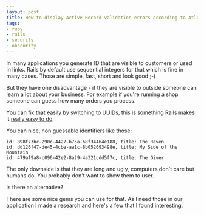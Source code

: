 ```yaml
---
layout: post
title: How to display Active Record validation errors according to Atlassian AUI?
tags:
- ruby
- rails
- security
- obscurity
---
```

In many applications you generate ID that are visible to customers or used in links. Rails by default use sequential integers for that which is fine in many cases. Those are simple, fast, short and look good ;-)

But they have one disadvantage - if they are visible to outside someone can learn a lot about your business. For example if you're running a shop someone can guess how many orders you process.




You can fix that easily by switching to UUIDs, this is something Rails makes it [really easy to do](http://theworkaround.com/2015/06/12/using-uuids-in-rails.html).

You can nice, non guessable identifiers like those:

```
id: 898f73bc-290c-4427-b75a-68f34464e188, title: The Raven
id: dd126f47-de45-4cbe-aa1c-8b052693498e, title: My Side of the Mountain
id: 479af9a8-c096-42e2-8a29-4a321cdd5f7c, title: The Giver
```

The only downside is that they are long and ugly, computers don't care but humans do. You probably don't want to show them to user.

Is there an alternative?

There are some nice gems you can use for that. As I need those in our application I made a research and here's a few that I found interesting.



